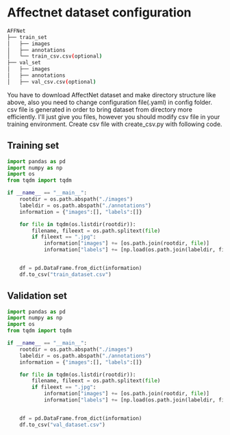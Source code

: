 # Affectnet dataset configuration

```bash
AFFNet
├── train_set
│   ├── images
│   ├── annotations
│   └── train_csv.csv(optional)
├── val_set
│   ├── images
│   ├── annotations
│   ├── val_csv.csv(optional)
``` 

You have to download AffectNet dataset and make directory structure like above, also you need to change configuration file(.yaml) in config folder.
csv file is generated in order to bring dataset from directory more efficiently. I'll just give you files, however you should modify csv file in your training environment.
Create csv file with create_csv.py with following code.

## Training set
```python
import pandas as pd
import numpy as np
import os
from tqdm import tqdm

if __name__ == "__main__":
    rootdir = os.path.abspath("./images")
    labeldir = os.path.abspath("./annotations")
    information = {"images":[], "labels":[]}

    for file in tqdm(os.listdir(rootdir)):
        filename, fileext = os.path.splitext(file)
        if fileext == ".jpg":
            information["images"] += [os.path.join(rootdir, file)]
            information["labels"] += [np.load(os.path.join(labeldir, filename+"_exp.npy"))]


    df = pd.DataFrame.from_dict(information)
    df.to_csv("train_dataset.csv")
```

## Validation set
```python
import pandas as pd
import numpy as np
import os
from tqdm import tqdm

if __name__ == "__main__":
    rootdir = os.path.abspath("./images")
    labeldir = os.path.abspath("./annotations")
    information = {"images":[], "labels":[]}

    for file in tqdm(os.listdir(rootdir)):
        filename, fileext = os.path.splitext(file)
        if fileext == ".jpg":
            information["images"] += [os.path.join(rootdir, file)]
            information["labels"] += [np.load(os.path.join(labeldir, filename+"_exp.npy"))]


    df = pd.DataFrame.from_dict(information)
    df.to_csv("val_dataset.csv")
```
